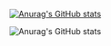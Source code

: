 [![Anurag's GitHub stats](https://github-readme-stats.vercel.app/api?username=virgiliojr94)](https://github.com/anuraghazra/github-readme-stats)

![Anurag's GitHub stats](https://github-readme-stats.vercel.app/api?username=virgiliojr94&hide=contribs,prs)
